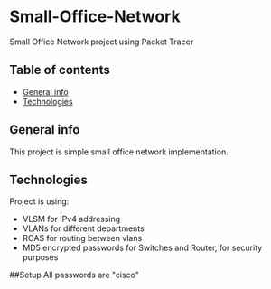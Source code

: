 # Small-Office-Network
Small Office Network project using Packet Tracer

## Table of contents
* [General info](#general-info)
* [Technologies](#technologies)

## General info
This project is simple small office network implementation.
	
## Technologies
Project is using:
- VLSM for IPv4 addressing
- VLANs for different departments
- ROAS for routing between vlans
- MD5 encrypted passwords for Switches and Router, for security purposes

##Setup
All passwords are "cisco"
